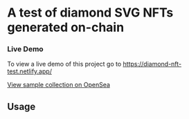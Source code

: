 # A test of diamond SVG NFTs generated on-chain



### Live Demo


To view a live demo of this project go to https://diamond-nft-test.netlify.app/

[View sample collection on OpenSea](https://testnets.opensea.io/collection/)


## Usage


